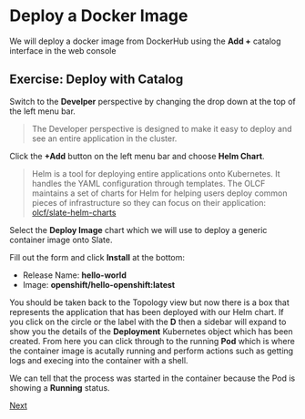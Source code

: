 # Deploy a Docker Image

We will deploy a docker image from DockerHub using the **Add +** catalog interface in the web console

## Exercise: Deploy with Catalog

Switch to the **Develper** perspective by changing the drop down at the top of the left menu bar.

> The Developer perspective is designed to make it easy to deploy and see an entire application in the cluster.

Click the **+Add** button on the left menu bar and choose **Helm Chart**.

> Helm is a tool for deploying entire applications onto Kubernetes. It handles the YAML configuration through templates.
> The OLCF maintains a set of charts for Helm for helping users deploy common pieces of infrastructure so they can focus
> on their application: [olcf/slate-helm-charts](https://github.com/olcf/slate-helm-charts)

Select the **Deploy Image** chart which we will use to deploy a generic container image onto Slate.

Fill out the form and click **Install** at the bottom:

- Release Name: **hello-world**
- Image: **openshift/hello-openshift:latest**

You should be taken back to the Topology view but now there is a box that represents the application that has been deployed
with our Helm chart. If you click on the circle or the label with the **D** then a sidebar will expand to show you the details
of the **Deployment** Kubernetes object which has been created. From here you can click through to the running **Pod** which
is where the container image is acutally running and perform actions such as getting logs and execing into the container with
a shell.

We can tell that the process was started in the container because the Pod is showing a **Running** status.

[Next](04_route.md)
